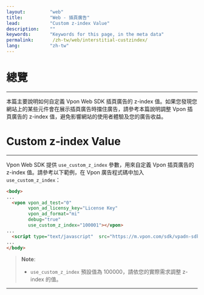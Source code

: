 ```yaml
---
layout:         "web"
title:          "Web - 插頁廣告"
lead:           "Custom z-index Value"
description:    ""
keywords:       "Keywords for this page, in the meta data"
permalink:       /zh-tw/web/interstitial-custzindex/
lang:           "zh-tw"
---
```

# 總覽
---
本篇主要說明如何自定義 Vpon Web SDK 插頁廣告的 z-index 值。如果您發現您網站上的某些元件會在展示插頁廣告時擋住廣告，請參考本篇說明調整 Vpon 插頁廣告的 z-index 值，避免影響網站的使用者體驗及您的廣告收益。

# Custom z-index Value
---
Vpon Web SDK 提供 `use_custom_z_index` 參數，用來自定義 Vpon 插頁廣告的 z-index 值。請參考以下範例，在 Vpon 廣告程式碼中加入 `use_custom_z_index`：

```html
<body>
...
  <vpon vpon_ad_test="0"
        vpon_ad_licensy_key="License Key"
        vpon_ad_format="mi"
        debug="true"
        use_custom_z_index="100001"></vpon>
...
  <script type="text/javascript"  src="https://m.vpon.com/sdk/vpadn-sdk.js"> </script>
...
</body>
```

> **Note**:
>* `use_custom_z_index` 預設值為 100000，請依您的實際需求調整 z-index 的值。


---
[Web - 插頁廣告]:http://wiki.vpon.com/zh-tw/web/interstitial/